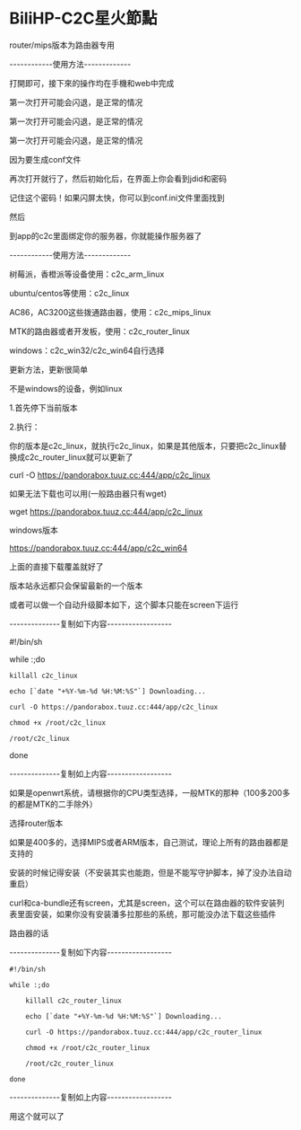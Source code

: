 # BiliHP-C2C星火節點



router/mips版本为路由器专用



------------使用方法-------------



打開即可，接下來的操作均在手機和web中完成





第一次打开可能会闪退，是正常的情况



第一次打开可能会闪退，是正常的情况



第一次打开可能会闪退，是正常的情况





因为要生成conf文件



再次打开就行了，然后初始化后，在界面上你会看到jdid和密码



记住这个密码！如果闪屏太快，你可以到conf.ini文件里面找到



然后



到app的c2c里面绑定你的服务器，你就能操作服务器了

------------使用方法-------------





树莓派，香橙派等设备使用：c2c_arm_linux

ubuntu/centos等使用：c2c_linux

AC86，AC3200这些拨通路由器，使用：c2c_mips_linux

MTK的路由器或者开发板，使用：c2c_router_linux

windows：c2c_win32/c2c_win64自行选择





更新方法，更新很简单



不是windows的设备，例如linux

1.首先停下当前版本

2.执行：



你的版本是c2c_linux，就执行c2c_linux，如果是其他版本，只要把c2c_linux替换成c2c_router_linux就可以更新了



curl -O https://pandorabox.tuuz.cc:444/app/c2c_linux



如果无法下载也可以用(一般路由器只有wget)



wget https://pandorabox.tuuz.cc:444/app/c2c_linux





windows版本



https://pandorabox.tuuz.cc:444/app/c2c_win64



上面的直接下载覆盖就好了





版本站永远都只会保留最新的一个版本



或者可以做一个自动升级脚本如下，这个脚本只能在screen下运行



--------------复制如下内容------------------

#!/bin/sh

while :;do

	killall c2c_linux

	echo [`date "+%Y-%m-%d %H:%M:%S"`] Downloading...

	curl -O https://pandorabox.tuuz.cc:444/app/c2c_linux

	chmod +x /root/c2c_linux

	/root/c2c_linux

done

--------------复制如上内容------------------





如果是openwrt系统，请根据你的CPU类型选择，一般MTK的那种（100多200多的都是MTK的二手除外）

选择router版本



如果是400多的，选择MIPS或者ARM版本，自己测试，理论上所有的路由器都是支持的



安装的时候记得安装（不安装其实也能跑，但是不能写守护脚本，掉了没办法自动重启）

curl和ca-bundle还有screen，尤其是screen，这个可以在路由器的软件安装列表里面安装，如果你没有安装潘多拉那些的系统，那可能没办法下载这些插件



路由器的话



--------------复制如下内容------------------

    #!/bin/sh
    
    while :;do
    
        killall c2c_router_linux
    
        echo [`date "+%Y-%m-%d %H:%M:%S"`] Downloading...
    
        curl -O https://pandorabox.tuuz.cc:444/app/c2c_router_linux
    
        chmod +x /root/c2c_router_linux
    
        /root/c2c_router_linux
    
    done

--------------复制如上内容------------------



用这个就可以了

